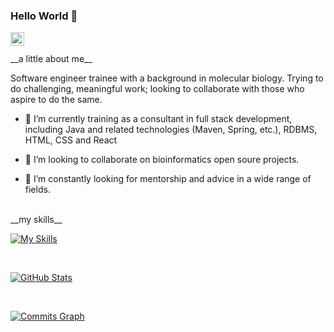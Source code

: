 ### Hello World 👋

<a href="https://www.linkedin.com/in/cordell-browne-b51429184/">
  <img align="left" alt="Abhishek's LinkedIN" width="22px" src="https://raw.githubusercontent.com/peterthehan/peterthehan/master/assets/linkedin.svg" />
</a>
<br />
<br />
__a little about me__
<br />

Software engineer trainee with a background in molecular biology. Trying to do challenging, meaningful work; looking to collaborate with those who aspire to do the same.

- 🔭 I’m currently training as a consultant in full stack development, including Java and related technologies (Maven, Spring, etc.), RDBMS, HTML, CSS and React

- 👯 I’m looking to collaborate on bioinformatics open soure projects.

- 🤔 I’m constantly looking for mentorship and advice in a wide range of fields.




<br />
__my skills__
<br />

[![My Skills](https://skillicons.dev/icons?i=java,maven,mysql,visualstudio,vscode,r,python,js,html,css,aws,docker,git,github,bash)](https://skillicons.dev)

<br />

<a href="http://www.github.com/cordxll"><img src="https://github-readme-stats.vercel.app/api?username=cordxll&show_icons=true&hide=&count_private=true&include_all_commits=truue&title_color=3382ed&text_color=ffffff&icon_color=facc15&bg_color=181824&hide_border=true&show_icons=true&hide_title=true&border_color=88C0D0&border_radius=20" alt="GitHub Stats" /></a>

<br />

<a href="http://www.github.com/cordxll"><img src="https://activity-graph.herokuapp.com/graph?username=cordxll&bg_color=181824&color=ffffff&line=facc15&point=ffffff&area_color=3382ed&area=true&hide_border=true&hide_title=true&radius=45" alt="Commits Graph" /></a>
<!--
**Cordxll/Cordxll** is a ✨ _special_ ✨ repository because its `README.md` (this file) appears on your GitHub profile.

Here are some ideas to get you started:

- 🔭 I’m currently working on ...
- 🌱 I’m currently learning ...
- 👯 I’m looking to collaborate on ...
- 🤔 I’m looking for help with ...
- 💬 Ask me about ...
- 📫 How to reach me: ...
- 😄 Pronouns: ...
- ⚡ Fun fact: ...
-->
